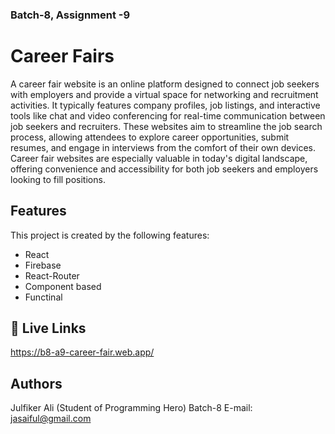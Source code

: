 
### Batch-8, Assignment -9
# Career Fairs
A career fair website is an online platform designed to connect job seekers with employers and provide a virtual space for networking and recruitment activities. It typically features company profiles, job listings, and interactive tools like chat and video conferencing for real-time communication between job seekers and recruiters. These websites aim to streamline the job search process, allowing attendees to explore career opportunities, submit resumes, and engage in interviews from the comfort of their own devices. Career fair websites are especially valuable in today's digital landscape, offering convenience and accessibility for both job seekers and employers looking to fill positions.

## Features

This project is created by the following features:

- React
- Firebase
- React-Router
- Component based
- Functinal

## 🔗 Live Links
https://b8-a9-career-fair.web.app/

## Authors
Julfiker Ali
(Student of Programming Hero) Batch-8
E-mail: jasaiful@gmail.com
